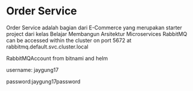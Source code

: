 # Order Service

Order Service adalah bagian dari E-Commerce yang merupakan starter project dari kelas Belajar Membangun Arsitektur Microservices
RabbitMQ can be accessed within the cluster on port 5672 at rabbitmq.default.svc.cluster.local

RabbitMQAccount from bitnami and helm

username: jaygung17

password:jaygung17password
